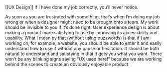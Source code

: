 [[UX Design]]
If I have done my job correctly, you’ll never notice.

As soon as you are frustrated with something, that’s when I’m doing my job wrong or when a designer might need to be brought onto a team. My work should be invisible to you if it’s done right. User experience design is about making a product more satisfying to use by improving its accessibility and usability. What I mean by that (without using buzzwords) is that if I am working on, for example, a website, you should be able to enter it and easily understand how to use it without any pause or hesitation. It should be both natural to understand and satisfying in that it gets you what you want. There won’t be any blinking signs saying “UX used here!” because we are working behind the scenes to create an obviously enjoyable product.
